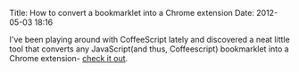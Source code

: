 Title: How to convert a bookmarklet into a Chrome extension
Date: 2012-05-03 18:16

I've been playing around with CoffeeScript lately and discovered a neat little tool that converts any JavaScript(and thus, Coffeescript) bookmarklet into a Chrome extension- [check it out][1].

[1]: http://sandbox.self.li/bookmarklet-to-extension/
